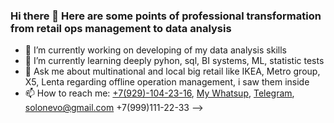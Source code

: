 ### Hi there 👋 Here are some points of professional transformation from retail ops management to data analysis

- 🔭 I’m currently working on developing of my data analysis skills
- 🌱 I’m currently learning deeply pyhon, sql, BI systems, ML, statistic tests
- 💬 Ask me about multinational and local big retail like IKEA, Metro group, X5, Lenta regarding offline operation management, i saw them inside
- 📫 How to reach me: <a href="tel:+79291042316">+7(929)-104-23-16</a>, [My Whatsup](https://wa.me/+79291042316/), [Telegram](https://t.me/Ingamba/), solonevo@gmail.com
<span>+7(999)111-22-33</span>
-->
